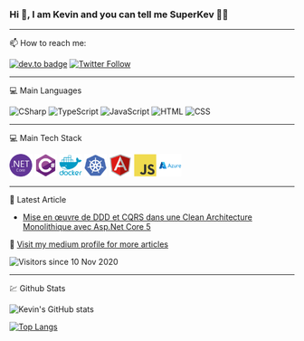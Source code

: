 ### Hi 👋, I am Kevin and you can tell me SuperKev 👨‍💻

---
📫 How to reach me:

[![dev.to badge](https://img.shields.io/badge/-KevinEnan-%230177B5?style=flat&logo=linkedin)](https://www.linkedin.com/in/kevin-enan-8b6034102/)
[<img alt="Twitter Follow" src="https://img.shields.io/twitter/follow/Kevin_Enan?style=social">](https://twitter.com/Kevin_Enan)

---
💻 Main Languages

![CSharp](https://img.shields.io/badge/-CSharp-fff?&logo=c-sharp&logoColor=blue)
![TypeScript](https://img.shields.io/badge/-TypeScript-fff?&logo=TypeScript&logoColor=007ACC)
![JavaScript](https://img.shields.io/badge/-JavaScript-fff?&logo=JavaScript&logoColor=ddc508)
![HTML](https://img.shields.io/badge/-HTML-fff?&logo=HTML5)
![CSS](https://img.shields.io/badge/-CSS-fff?&logo=CSS3&logoColor=blue)

---
💻 Main Tech Stack

<img src="https://github.com/devicons/devicon/blob/master/icons/dotnetcore/dotnetcore-original.svg" alt="dotnet logo" width="40" height="40" /> <img src="https://github.com/devicons/devicon/blob/master/icons/csharp/csharp-original.svg" alt="csharp logo" width="40" height="40" /> <img src="https://github.com/devicons/devicon/blob/master/icons/docker/docker-plain-wordmark.svg" alt="csharp logo" width="40" height="40" /> <img src="https://github.com/devicons/devicon/blob/master/icons/kubernetes/kubernetes-plain.svg" alt="k8s logo" width="40" height="40" /> <img src="https://github.com/devicons/devicon/blob/master/icons/angularjs/angularjs-original.svg" alt="angular logo" width="40" height="40" /> <img src="https://github.com/devicons/devicon/blob/master/icons/javascript/javascript-original.svg" alt="JavaScript logo" width="40" height="40" /> <img src="https://github.com/devicons/devicon/blob/master/icons/azure/azure-original-wordmark.svg" alt="JavaScript logo" width="40" height="40" />

---
📖 Latest Article

<!-- BLOG-POST-LIST:START -->
- [Mise en œuvre de DDD et CQRS dans une Clean Architecture Monolithique avec Asp.Net Core 5](https://medium.com/@kevinenan/mise-en-%C5%93uvre-de-ddd-et-cqrs-dans-une-clean-architecture-monolithique-avec-asp-net-core-5-80559cc04dfc)

🔗 [Visit my medium profile for more articles](https://medium.com/@kevinenan)

![Visitors since 10 Nov 2020](http://estruyf-github.azurewebsites.net/api/VisitorHit?user=kevinenan&repo=kevinenan&countColor=%237B1E7A)

---
💹 Github Stats

![Kevin's GitHub stats](https://github-readme-stats.vercel.app/api?username=kevinenan&show_icons=true&theme=radical)

[![Top Langs](https://github-readme-stats.vercel.app/api/top-langs/?username=kevinenan&theme=radical)](https://github.com/anuraghazra/github-readme-stats)

<!--
**kevinenan/kevinenan** is a ✨ _special_ ✨ repository because its `README.md` (this file) appears on your GitHub profile.

Here are some ideas to get you started:

- 🔭 I’m currently working on ...
- 🌱 I’m currently learning ...
- 👯 I’m looking to collaborate on ...
- 🤔 I’m looking for help with ...
- 💬 Ask me about ...
- 📫 How to reach me: ...
- 😄 Pronouns: ...
- ⚡ Fun fact: ...
-->
